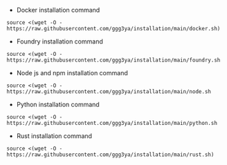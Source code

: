 - Docker installation command
```
source <(wget -O - https://raw.githubusercontent.com/ggg3ya/installation/main/docker.sh)
```
- Foundry installation command
```
source <(wget -O - https://raw.githubusercontent.com/ggg3ya/installation/main/foundry.sh
```
- Node js and npm installation command
```
source <(wget -O - https://raw.githubusercontent.com/ggg3ya/installation/main/node.sh
```
- Python installation command
```
source <(wget -O - https://raw.githubusercontent.com/ggg3ya/installation/main/python.sh
```    
- Rust installation command
```
source <(wget -O - https://raw.githubusercontent.com/ggg3ya/installation/main/rust.sh)
```
